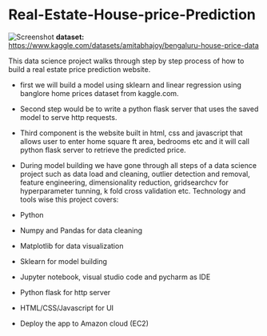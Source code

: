 # Real-Estate-House-price-Prediction
![Screenshot](https://user-images.githubusercontent.com/2795092/211560402-4dd6fc96-c22c-4f63-aa2e-7214ebf9cf81.JPG)
**dataset:** https://www.kaggle.com/datasets/amitabhajoy/bengaluru-house-price-data

This data science project walks through step by step process of how to build a real estate price prediction website. 
* first we will build a model using sklearn and linear regression using banglore home prices dataset from kaggle.com.
* Second step would be to write a python flask server that uses the saved model to serve http requests.
* Third component is the website built in html, css and javascript that allows user to enter home square ft area, bedrooms etc and it will call python flask server to retrieve the predicted price.
* During model building we have gone through all steps of a data science project such as data load and cleaning, outlier detection and removal, feature engineering, dimensionality reduction, gridsearchcv for hyperparameter tunning, k fold cross validation etc. Technology and tools wise this project covers:

* Python
* Numpy and Pandas for data cleaning
* Matplotlib for data visualization
* Sklearn for model building
* Jupyter notebook, visual studio code and pycharm as IDE
* Python flask for http server
* HTML/CSS/Javascript for UI
* Deploy the app to Amazon cloud (EC2)
